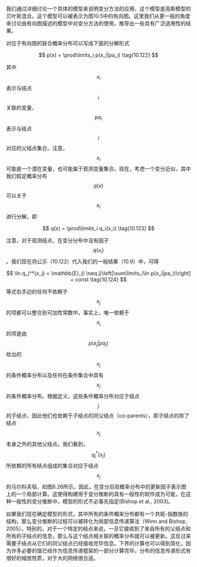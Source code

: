 我们通过详细讨论一个具体的模型来说明变分方法的应用，这个模型是高斯模型的贝叶斯混合。这个模型可以被表示为图10.5中的有向图。这里我们从更一般的角度来讨论由有向图描述的模型中对变分方法的使用，推导出一些具有广泛适用性的结果。    

对应于有向图的联合概率分布可以写成下面的分解形式    

$$
p(x) = \prod\limits_i p(x_i|pa_i) \tag{10.122}
$$    

其中$$ x_i $$表示与结点$$ i $$关联的变量，$$ pa_i $$表示与结点$$ i $$对应的父结点集合。注意，$$ x_i $$可能是一个潜在变量，也可能属于观测变量集合。现在，考虑一个变分近似，其中我们假定概率分布$$ q(x) $$可以关于$$ x_i $$进行分解，即     

$$
q(x) = \prod\limits_i q_i(x_i) \tag{10.123}
$$

注意，对于观测结点，在变分分布中没有因子$$ q(x_i) $$。我们现在将公示（10.122）代入我们的一般结果（10.9）中，可得    

$$
\ln q_j^*(x_j) = \mathbb{E}_{i \neq j}\left[\sum\limits_i\ln p(x_i|pa_i)\right] + const \tag{10.124}
$$     

等式右手边的任何不依赖于$$ x_j $$的项都可以整合到可加性常数中。事实上，唯一依赖于$$ x_j $$的项是由$$ p(x_j | pa_j) $$给出的$$ x_j $$的条件概率分布以及任何在条件集合中具有$$ x_j $$的条件概率分布。根据定义，这些条件概率分布对应于结点$$ j $$的子结点，因此他们也依赖于子结点的同父结点（co-parents），即子结点的除了结点$$ x_j $$本身之外的其他父结点。我们看到，$$ q_j^*(x_j) $$所依赖的所有结点组成的集合对应于结点$$ x_j
$$的马尔科夫毯，如图8.26所示。因此，在变分后验概率分布中的更新因子表示图上的一个局部计算。这使得构建用于变分推断的具有一般性的软件成为可能，在这种一般性的变分推断中，模型的形式不必事先指定(Bishop et al., 2003)。     

如果我们现在确定模型的形式，其中所有的条件概率分布都有一个共轭-指数族的结构，那么变分推断的过程可以被转化为局部信息传递算法（Winn and Bishop,
2005）。特别的，对于一个特定的结点来说，一旦它接收到了来自所有的父结点和所有的子结点的信息，那么与这个结点相关联的概率分布就可以被更新。这反过来需要子结点从它们的同父结点已经接收完毕信息。下界的计算也可以得到简化，因为许多必要的值已经作为信息传递框架的一部分计算完毕。分布的信息传递形式有很好的缩放性质，对于大的网络很合适。     

